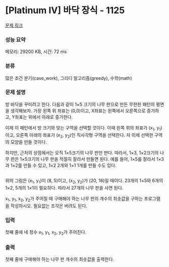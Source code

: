 # [Platinum IV] 바닥 장식 - 1125 

[문제 링크](https://www.acmicpc.net/problem/1125) 

### 성능 요약

메모리: 29200 KB, 시간: 72 ms

### 분류

많은 조건 분기(case_work), 그리디 알고리즘(greedy), 수학(math)

### 문제 설명

<p>방 바닥을 꾸미려고 한다. 다음과 같이 1×5 크기의 나무 판으로 만든 무한한 패턴의 평면을 생각해보자. 가장 왼쪽 위 좌표는 (0,0)이고, X좌표는 왼쪽에서 오른쪽으로 증가하고, Y좌표는 위에서 아래로 증가한다.</p>

<p>이제 이 패턴에서 방 크기와 맞는 구역을 선택할 것이다. 이때 왼쪽 위의 좌표가 (x<sub>1</sub>, y<sub>1</sub>)이고, 오른쪽 아래의 좌표가 (x<sub>2</sub>, y<sub>2</sub>)인 직사각형 구역을 선택한다. 자 이제 선택한 구역의 모양을 만들 것이다.</p>

<p>하지만, 근처의 상점에서는 오직 1×5크기의 나무 판만 판다. 따라서, 1×3, 1×2크기의 나무 판은 1×5크기의 나무 판을 적절히 잘라서 만들면 된다. 예를 들어, 1×5를 잘라서 1×3과 1×2를 만들 수 있고, 1×2 2개와 1×1 1개를 만들 수도 있다.</p>

<p style="text-align: center;"><img alt="" src="https://upload.acmicpc.net/6eee8913-121f-4f44-815e-7cae585079c5/-/preview/"></p>

<p>위의 그림은 (x<sub>1</sub>, y<sub>1</sub>)이 (8, 5)이고, (x<sub>2</sub>, y<sub>2</sub>)가 (20, 16)일 때이다. 23개의 1×5와 6개의 1×2, 5개의 1×1이 필요하다. 따라서 27개의 나무 판을 사면 된다.</p>

<p>x<sub>1</sub>, y<sub>1</sub>, x<sub>2</sub>, y<sub>2</sub>가 주어질 때 구매해야 하는 나무 판의 개수의 최솟값을 구하는 프로그램을 작성하시오. 필요없는 조각은 버려도 된다.</p>

### 입력 

 <p>첫째 줄에 네 정수 x<sub>1</sub>, y<sub>1</sub>, x<sub>2</sub>, y<sub>2</sub>가 주어진다.</p>

### 출력 

 <p>첫째 줄에 구매해야 하는 나무 판 개수의 최솟값을 출력한다.</p>


